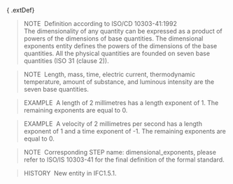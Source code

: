 ﻿{ .extDef}
> NOTE&nbsp; Definition according to ISO/CD 10303-41:1992  
> The dimensionality of any quantity can be expressed as a product of powers of the dimensions of base quantities. The dimensional exponents entity defines the powers of the dimensions of the base quantities. All the physical quantities are founded on seven base quantities (ISO 31 (clause 2)).

> NOTE&nbsp; Length, mass, time, electric current, thermodynamic temperature, amount of substance, and luminous intensity are the seven base quantities.

> EXAMPLE&nbsp; A length of 2 millimetres has a length exponent of 1. The remaining exponents are equal to 0.

> EXAMPLE&nbsp; A velocity of 2 millimetres per second has a length exponent of 1 and a time exponent of -1. The remaining exponents are equal to 0.

> NOTE&nbsp; Corresponding STEP name: dimensional_exponents, please refer to ISO/IS 10303-41 for the final definition of the formal standard.

> HISTORY&nbsp; New entity in IFC1.5.1.